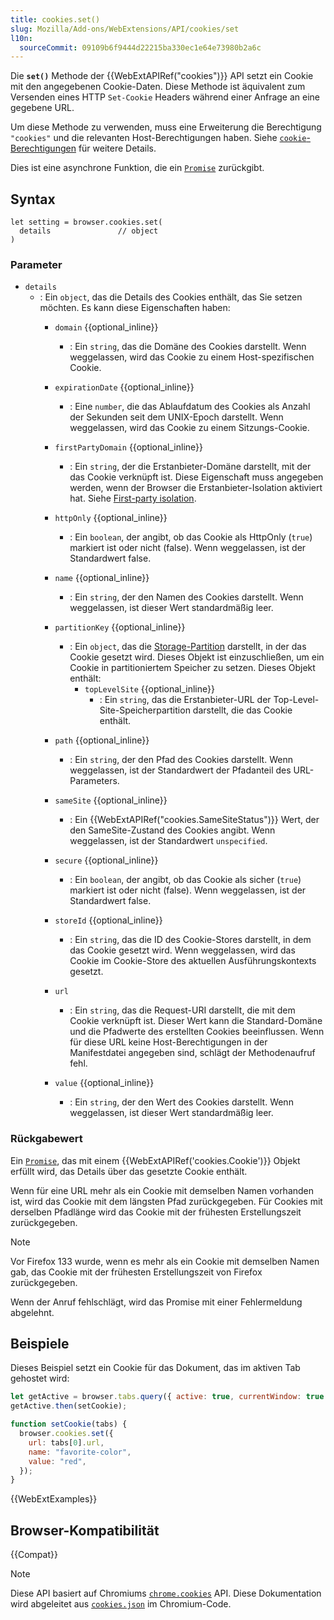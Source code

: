 ```yaml
---
title: cookies.set()
slug: Mozilla/Add-ons/WebExtensions/API/cookies/set
l10n:
  sourceCommit: 09109b6f9444d22215ba330ec1e64e73980b2a6c
---
```


Die **`set()`** Methode der {{WebExtAPIRef("cookies")}} API setzt ein Cookie mit den angegebenen Cookie-Daten. Diese Methode ist äquivalent zum Versenden eines HTTP `Set-Cookie` Headers während einer Anfrage an eine gegebene URL.

Um diese Methode zu verwenden, muss eine Erweiterung die Berechtigung `"cookies"` und die relevanten Host-Berechtigungen haben. Siehe [`cookie`-Berechtigungen](/de/docs/Mozilla/Add-ons/WebExtensions/API/cookies#permissions) für weitere Details.

Dies ist eine asynchrone Funktion, die ein [`Promise`](/de/docs/Web/JavaScript/Reference/Global_Objects/Promise) zurückgibt.

## Syntax

```js-nolint
let setting = browser.cookies.set(
  details               // object
)
```

### Parameter

- `details`
  - : Ein `object`, das die Details des Cookies enthält, das Sie setzen möchten. Es kann diese Eigenschaften haben:
    - `domain` {{optional_inline}}
      - : Ein `string`, das die Domäne des Cookies darstellt. Wenn weggelassen, wird das Cookie zu einem Host-spezifischen Cookie.
    - `expirationDate` {{optional_inline}}
      - : Eine `number`, die das Ablaufdatum des Cookies als Anzahl der Sekunden seit dem UNIX-Epoch darstellt. Wenn weggelassen, wird das Cookie zu einem Sitzungs-Cookie.
    - `firstPartyDomain` {{optional_inline}}
      - : Ein `string`, der die Erstanbieter-Domäne darstellt, mit der das Cookie verknüpft ist. Diese Eigenschaft muss angegeben werden, wenn der Browser die Erstanbieter-Isolation aktiviert hat. Siehe [First-party isolation](/de/docs/Mozilla/Add-ons/WebExtensions/API/cookies#first-party_isolation).
    - `httpOnly` {{optional_inline}}
      - : Ein `boolean`, der angibt, ob das Cookie als HttpOnly (`true`) markiert ist oder nicht (false). Wenn weggelassen, ist der Standardwert false.
    - `name` {{optional_inline}}
      - : Ein `string`, der den Namen des Cookies darstellt. Wenn weggelassen, ist dieser Wert standardmäßig leer.
    - `partitionKey` {{optional_inline}}
      - : Ein `object`, das die [Storage-Partition](/de/docs/Mozilla/Add-ons/WebExtensions/API/cookies#storage_partitioning) darstellt, in der das Cookie gesetzt wird. Dieses Objekt ist einzuschließen, um ein Cookie in partitioniertem Speicher zu setzen. Dieses Objekt enthält:
        - `topLevelSite` {{optional_inline}}
          - : Ein `string`, das die Erstanbieter-URL der Top-Level-Site-Speicherpartition darstellt, die das Cookie enthält.

    - `path` {{optional_inline}}
      - : Ein `string`, der den Pfad des Cookies darstellt. Wenn weggelassen, ist der Standardwert der Pfadanteil des URL-Parameters.
    - `sameSite` {{optional_inline}}
      - : Ein {{WebExtAPIRef("cookies.SameSiteStatus")}} Wert, der den SameSite-Zustand des Cookies angibt. Wenn weggelassen, ist der Standardwert `unspecified`.
    - `secure` {{optional_inline}}
      - : Ein `boolean`, der angibt, ob das Cookie als sicher (`true`) markiert ist oder nicht (false). Wenn weggelassen, ist der Standardwert false.
    - `storeId` {{optional_inline}}
      - : Ein `string`, das die ID des Cookie-Stores darstellt, in dem das Cookie gesetzt wird. Wenn weggelassen, wird das Cookie im Cookie-Store des aktuellen Ausführungskontexts gesetzt.
    - `url`
      - : Ein `string`, das die Request-URI darstellt, die mit dem Cookie verknüpft ist. Dieser Wert kann die Standard-Domäne und die Pfadwerte des erstellten Cookies beeinflussen. Wenn für diese URL keine Host-Berechtigungen in der Manifestdatei angegeben sind, schlägt der Methodenaufruf fehl.
    - `value` {{optional_inline}}
      - : Ein `string`, der den Wert des Cookies darstellt. Wenn weggelassen, ist dieser Wert standardmäßig leer.

### Rückgabewert

Ein [`Promise`](/de/docs/Web/JavaScript/Reference/Global_Objects/Promise), das mit einem {{WebExtAPIRef('cookies.Cookie')}} Objekt erfüllt wird, das Details über das gesetzte Cookie enthält.

Wenn für eine URL mehr als ein Cookie mit demselben Namen vorhanden ist, wird das Cookie mit dem längsten Pfad zurückgegeben. Für Cookies mit derselben Pfadlänge wird das Cookie mit der frühesten Erstellungszeit zurückgegeben.

> [!NOTE]
> Vor Firefox 133 wurde, wenn es mehr als ein Cookie mit demselben Namen gab, das Cookie mit der frühesten Erstellungszeit von Firefox zurückgegeben.

Wenn der Anruf fehlschlägt, wird das Promise mit einer Fehlermeldung abgelehnt.

## Beispiele

Dieses Beispiel setzt ein Cookie für das Dokument, das im aktiven Tab gehostet wird:

```js
let getActive = browser.tabs.query({ active: true, currentWindow: true });
getActive.then(setCookie);

function setCookie(tabs) {
  browser.cookies.set({
    url: tabs[0].url,
    name: "favorite-color",
    value: "red",
  });
}
```

{{WebExtExamples}}

## Browser-Kompatibilität

{{Compat}}

> [!NOTE]
> Diese API basiert auf Chromiums [`chrome.cookies`](https://developer.chrome.com/docs/extensions/reference/api/cookies#method-set) API. Diese Dokumentation wird abgeleitet aus [`cookies.json`](https://chromium.googlesource.com/chromium/src/+/master/chrome/common/extensions/api/cookies.json) im Chromium-Code.

